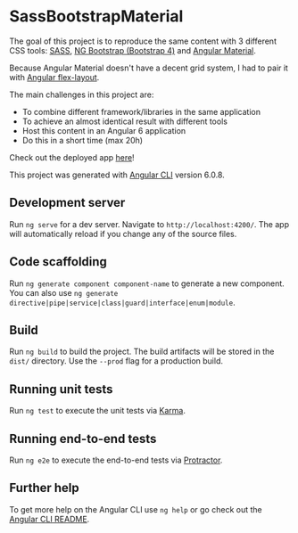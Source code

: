 # SassBootstrapMaterial

The goal of this project is to reproduce the same content with 3 different CSS tools: [SASS](https://sass-lang.com/), [NG Bootstrap (Bootstrap 4)](https://ng-bootstrap.github.io/#/home) and [Angular Material](https://material.angular.io/).

Because Angular Material doesn't have a decent grid system, I had to pair it with [Angular flex-layout](https://github.com/angular/flex-layout).

The main challenges in this project are:
- To combine different framework/libraries in the same application
- To achieve an almost identical result with different tools
- Host this content in an Angular 6 application
- Do this in a short time (max 20h)

Check out the deployed app [here](https://sass-bootstrap-material-flex.firebaseapp.com)!


This project was generated with [Angular CLI](https://github.com/angular/angular-cli) version 6.0.8.

## Development server

Run `ng serve` for a dev server. Navigate to `http://localhost:4200/`. The app will automatically reload if you change any of the source files.

## Code scaffolding

Run `ng generate component component-name` to generate a new component. You can also use `ng generate directive|pipe|service|class|guard|interface|enum|module`.

## Build

Run `ng build` to build the project. The build artifacts will be stored in the `dist/` directory. Use the `--prod` flag for a production build.

## Running unit tests

Run `ng test` to execute the unit tests via [Karma](https://karma-runner.github.io).

## Running end-to-end tests

Run `ng e2e` to execute the end-to-end tests via [Protractor](http://www.protractortest.org/).

## Further help

To get more help on the Angular CLI use `ng help` or go check out the [Angular CLI README](https://github.com/angular/angular-cli/blob/master/README.md).
